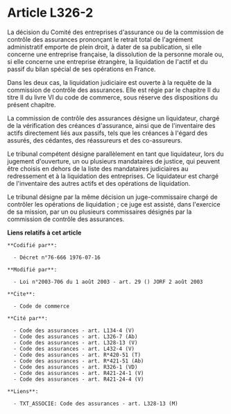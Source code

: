 # Article L326-2

La décision du Comité des entreprises d'assurance ou de la commission de contrôle des assurances prononçant le retrait total
de l'agrément administratif emporte de plein droit, à dater de sa publication, si elle concerne une entreprise française, la
dissolution de la personne morale ou, si elle concerne une entreprise étrangère, la liquidation de l'actif et du passif du
bilan spécial de ses opérations en France.

Dans les deux cas, la liquidation judiciaire est ouverte à la requête de la commission de contrôle des assurances. Elle est
régie par le chapitre II du titre II du livre VI du code de commerce, sous réserve des dispositions du présent chapitre.

La commission de contrôle des assurances désigne un liquidateur, chargé de la vérification des créances d'assurance, ainsi
que de l'inventaire des actifs directement liés aux passifs, tels que les créances à l'égard des assurés, des cédantes, des
réassureurs et des co-assureurs.

Le tribunal compétent désigne parallèlement en tant que liquidateur, lors du jugement d'ouverture, un ou plusieurs
mandataires de justice, qui peuvent être choisis en dehors de la liste des mandataires judiciaires au redressement et à la
liquidation des entreprises. Ce liquidateur est chargé de l'inventaire des autres actifs et des opérations de liquidation.

Le tribunal désigne par la même décision un juge-commissaire chargé de contrôler les opérations de liquidation ; ce juge est
assisté, dans l'exercice de sa mission, par un ou plusieurs commissaires désignés par la commission de contrôle des
assurances.

**Liens relatifs à cet article**

	**Codifié par**:

	  - Décret n°76-666 1976-07-16

	**Modifié par**:

	  - Loi n°2003-706 du 1 août 2003 - art. 29 () JORF 2 août 2003

	**Cite**:

	  - Code de commerce

	**Cité par**:

	  - Code des assurances - art. L134-4 (V)
	  - Code des assurances - art. L326-7 (Ab)
	  - Code des assurances - art. L328-13 (V)
	  - Code des assurances - art. L432-4 (V)
	  - Code des assurances - art. R*420-51 (T)
	  - Code des assurances - art. R*421-51 (Ab)
	  - Code des assurances - art. R326-1 (VD)
	  - Code des assurances - art. R421-24-1 (V)
	  - Code des assurances - art. R421-24-4 (V)

	**Liens**:

	  - TXT_ASSOCIE: Code des assurances - art. L328-13 (M)

